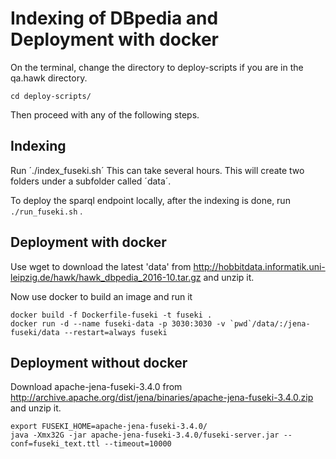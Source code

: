 # Indexing of DBpedia and Deployment with docker

On the terminal, change the directory to deploy-scripts if you are in the qa.hawk directory.
```
cd deploy-scripts/
```
Then proceed with any of the following steps. 

## Indexing

Run ´./index_fuseki.sh´ This can take several hours.
This will create two folders under a subfolder called ´data´.

To deploy the sparql endpoint locally, after the indexing is done, run ```./run_fuseki.sh``` .  
 

## Deployment with docker

Use wget to download the latest 'data' from http://hobbitdata.informatik.uni-leipzig.de/hawk/hawk_dbpedia_2016-10.tar.gz and unzip it.  

Now use docker to build an image and run it
```
docker build -f Dockerfile-fuseki -t fuseki .
docker run -d --name fuseki-data -p 3030:3030 -v `pwd`/data/:/jena-fuseki/data --restart=always fuseki 
```

## Deployment without docker

Download apache-jena-fuseki-3.4.0 from http://archive.apache.org/dist/jena/binaries/apache-jena-fuseki-3.4.0.zip and unzip it. 

```
export FUSEKI_HOME=apache-jena-fuseki-3.4.0/
java -Xmx32G -jar apache-jena-fuseki-3.4.0/fuseki-server.jar --conf=fuseki_text.ttl --timeout=10000
```
